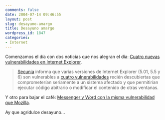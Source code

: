 ```yaml
---
comments: false
date: 2004-07-14 09:46:55
layout: post
slug: desayuno-amargo
title: Desayuno amargo
wordpress_id: 1847
categories:
- Internet
---
```


Comenzamos el día con dos noticias que nos alegran el día: [Cuatro nuevas vulnerabilidades en Internet Explorer](http://barrapunto.com/articles/04/07/14/0455254.shtml).





> [Secunia](http://secunia.com/) informa que varias versiones de Internet Explorer (5.01, 5.5 y 6) son vulnerables a [cuatro vulnerabilidades](http://secunia.com/advisories/12048/) recién descubiertas que comprometerían seriamente a un sistema afectado y que permitirían ejecutar código abitrario o modificar el contenido de otras ventanas.





Y otro para bajar el café: [Messenger y Word con la misma vulnerabilidad que Mozilla](http://www.error500.net/modules/news/article.php?storyid=873).





Ay que agridulce desayuno…




 
